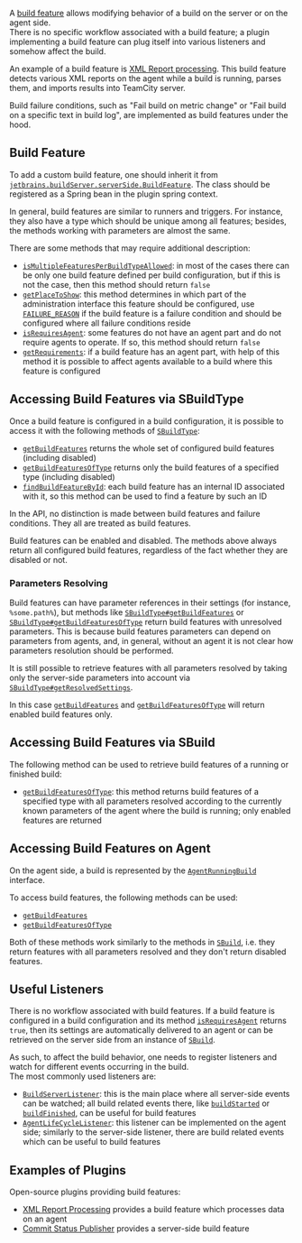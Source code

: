 [//]: # (title: Build Features and Failure Conditions)
[//]: # (auxiliary-id: Build+Features.html)



A [build feature](https://www.jetbrains.com/help/teamcity/adding-build-features.html) allows modifying behavior of a build on the server or on the agent side.   
There is no specific workflow associated with a build feature; a plugin implementing a build feature can plug itself into various listeners and somehow affect the build.

An example of a build feature is [XML Report processing](https://github.com/JetBrains/teamcity-xml-tests-reporting). This build feature detects various XML reports on the agent while a build is running, parses them, and imports results into TeamCity server. 

<note>
  
Build failure conditions, such as "Fail build on metric change" or "Fail build on a specific text in build log", are implemented as build features under the hood.
</note>

## Build Feature

To add a custom build feature, one should inherit it from [`jetbrains.buildServer.serverSide.BuildFeature`](http://javadoc.jetbrains.net/teamcity/openapi/current/jetbrains/buildServer/serverSide/BuildFeature.html). 
The class should be registered as a Spring bean in the plugin spring context.

In general, build features are similar to runners and triggers. For instance, they also have a type which should be unique among all features; besides, the methods working with parameters are almost the same.

There are some methods that may require additional description:
* [`isMultipleFeaturesPerBuildTypeAllowed`](http://javadoc.jetbrains.net/teamcity/openapi/current/jetbrains/buildServer/serverSide/BuildFeature.html#isMultipleFeaturesPerBuildTypeAllowed--): in most of the cases there can be only one build feature defined per build configuration, 
but if this is not the case, then this method should return `false`
* [`getPlaceToShow`](http://javadoc.jetbrains.net/teamcity/openapi/current/jetbrains/buildServer/serverSide/BuildFeature.html#getPlaceToShow--): this method determines in which part of the administration interface this feature should be configured, use [`FAILURE_REASON`](http://javadoc.jetbrains.net/teamcity/openapi/current/jetbrains/buildServer/serverSide/BuildFeature.PlaceToShow.html#FAILURE_REASON) if the build feature is a failure condition and should be configured where all failure conditions reside
* [`isRequiresAgent`](http://javadoc.jetbrains.net/teamcity/openapi/current/jetbrains/buildServer/serverSide/BuildFeature.html#isRequiresAgent--): some features do not have an agent part and do not require agents to operate. If so, this method should return `false`
* [`getRequirements`](http://javadoc.jetbrains.net/teamcity/openapi/current/jetbrains/buildServer/serverSide/BuildFeature.html#getRequirements-java.util.Map-): if a build feature has an agent part, with help of this method it is possible to affect agents available to a build where this feature is configured     

## Accessing Build Features via SBuildType

Once a build feature is configured in a build configuration, it is possible to access it with the following methods of [`SBuildType`](http://javadoc.jetbrains.net/teamcity/openapi/current/jetbrains/buildServer/serverSide/SBuildType.html):
* [`getBuildFeatures`](http://javadoc.jetbrains.net/teamcity/openapi/current/jetbrains/buildServer/serverSide/BuildTypeSettings.html#getBuildFeatures--) returns the whole set of configured build features (including disabled)
* [`getBuildFeaturesOfType`](http://javadoc.jetbrains.net/teamcity/openapi/current/jetbrains/buildServer/serverSide/BuildTypeSettings.html#getBuildFeaturesOfType-java.lang.String-) returns only the build features of a specified type (including disabled)
* [`findBuildFeatureById`](http://javadoc.jetbrains.net/teamcity/openapi/current/jetbrains/buildServer/serverSide/BuildTypeSettings.html#findBuildFeatureById-java.lang.String-): each build feature has an internal ID associated with it, so this method can be used to find a feature by such an ID

<note>
  
In the API, no distinction is made between build features and failure conditions. They all are treated as build features.
</note>

<note>
  
Build features can be enabled and disabled. The methods above always return all configured build features, regardless of the fact whether they are disabled or not.
</note>

### Parameters Resolving

Build features can have parameter references in their settings (for instance, `%some.path%`), but methods like [`SBuildType#getBuildFeatures`](http://javadoc.jetbrains.net/teamcity/openapi/current/jetbrains/buildServer/serverSide/BuildTypeSettings.html#getBuildFeatures--) or [`SBuildType#getBuildFeaturesOfType`](http://javadoc.jetbrains.net/teamcity/openapi/current/jetbrains/buildServer/serverSide/BuildTypeSettings.html#getBuildFeaturesOfType-java.lang.String-) return build features with unresolved parameters. This is because build features parameters can depend on parameters from agents, and, in general, without an agent it is not clear how parameters resolution should be performed.

It is still possible to retrieve features with all parameters resolved by taking only the server-side parameters into account via [`SBuildType#getResolvedSettings`](http://javadoc.jetbrains.net/teamcity/openapi/current/jetbrains/buildServer/serverSide/ResolvedSettings.html).


<note>
 
In this case [`getBuildFeatures`](http://javadoc.jetbrains.net/teamcity/openapi/current/jetbrains/buildServer/serverSide/ResolvedSettings.html#getBuildFeatures--) and [`getBuildFeaturesOfType`](http://javadoc.jetbrains.net/teamcity/openapi/current/jetbrains/buildServer/serverSide/ResolvedSettings.html#getBuildFeaturesOfType-java.lang.String-) will return enabled build features only.
</note>

## Accessing Build Features via SBuild

The following method can be used to retrieve build features of a running or finished build:
* [`getBuildFeaturesOfType`](http://javadoc.jetbrains.net/teamcity/openapi/current/jetbrains/buildServer/serverSide/SBuild.html#getBuildFeaturesOfType-java.lang.String-): this method returns build features of a specified type with all parameters resolved according to the currently known parameters of the agent where the build is running; only enabled features are returned

## Accessing Build Features on Agent

On the agent side, a build is represented by the [`AgentRunningBuild`](http://javadoc.jetbrains.net/teamcity/openapi/current/jetbrains/buildServer/agent/AgentRunningBuild.html) interface.   

To access build features, the following methods can be used:
* [`getBuildFeatures`](http://javadoc.jetbrains.net/teamcity/openapi/current/jetbrains/buildServer/agent/AgentRunningBuild.html#getBuildFeatures--) 
* [`getBuildFeaturesOfType`](http://javadoc.jetbrains.net/teamcity/openapi/current/jetbrains/buildServer/agent/AgentRunningBuild.html#getBuildFeaturesOfType-java.lang.String-) 

Both of these methods work similarly to the methods in [`SBuild`](http://javadoc.jetbrains.net/teamcity/openapi/current/jetbrains/buildServer/serverSide/SBuild.html), i.e. they return features with all parameters resolved and they don't return disabled features.

## Useful Listeners

There is no workflow associated with build features. If a build feature is configured in a build configuration and its method [`isRequiresAgent`](http://javadoc.jetbrains.net/teamcity/openapi/current/jetbrains/buildServer/serverSide/BuildFeature.html#isRequiresAgent--) returns `true`, 
then its settings are automatically delivered to an agent or can be retrieved on the server side from an instance of [`SBuild`](http://javadoc.jetbrains.net/teamcity/openapi/current/jetbrains/buildServer/serverSide/SBuild.html).

As such, to affect the build behavior, one needs to register listeners and watch for different events occurring in the build.   
The most commonly used listeners are:
* [`BuildServerListener`](http://javadoc.jetbrains.net/teamcity/openapi/current/jetbrains/buildServer/serverSide/BuildServerListener.html): this is the main place where all server-side events can be watched; all build related events there, like [`buildStarted`](http://javadoc.jetbrains.net/teamcity/openapi/current/jetbrains/buildServer/serverSide/BuildServerListener.html#buildStarted-jetbrains.buildServer.serverSide.SRunningBuild-) or [`buildFinished`](http://javadoc.jetbrains.net/teamcity/openapi/current/jetbrains/buildServer/serverSide/BuildServerListener.html#buildFinished-jetbrains.buildServer.serverSide.SRunningBuild-), can be useful for build features
* [`AgentLifeCycleListener`](http://javadoc.jetbrains.net/teamcity/openapi/current/jetbrains/buildServer/agent/AgentLifeCycleListener.html): this listener can be implemented on the agent side; similarly to the server-side listener, there are build related events which can be useful to build features

## Examples of Plugins

Open-source plugins providing build features:

* [XML Report Processing](https://github.com/JetBrains/teamcity-xml-tests-reporting) provides a build feature which processes data on an agent
* [Commit Status Publisher](https://github.com/JetBrains/commit-status-publisher) provides a server-side build feature

